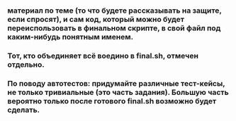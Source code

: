 ### материал по теме (то что будете рассказывать на защите, если спросят), и сам код, который можно будет переиспользовать в финальном скрипте, в свой файл под каким-нибудь понятным именем.

### 

### Тот, кто объединяет всё воедино в final.sh, отмечен отдельно.

### 

### По поводу автотестов: придумайте различные тест-кейсы, не только тривиальные (это часть задания). Большую часть вероятно только после готового final.sh возможно будет сделать.

